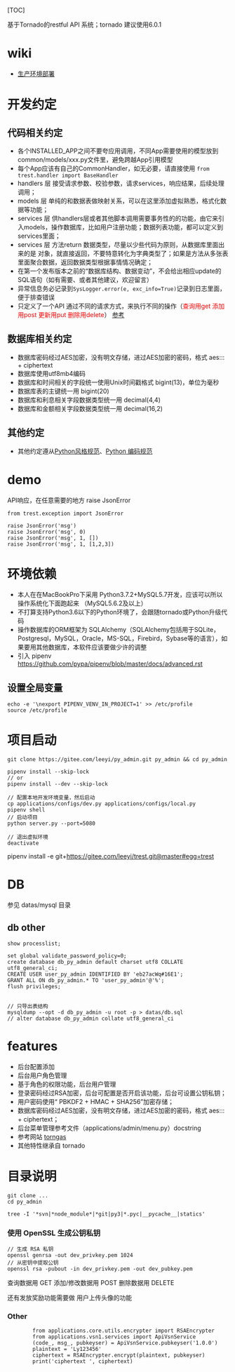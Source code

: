[TOC]

基于Tornado的restful API 系统；tornado 建议使用6.0.1

# wiki
* [生产环境部署](https://gitee.com/leeyi/py_admin/wikis/%E7%94%9F%E4%BA%A7%E7%8E%AF%E5%A2%83%E9%83%A8%E7%BD%B2?sort_id=403630)

# 开发约定
## 代码相关约定
* 各个INSTALLED_APP之间不要夸应用调用，不同App需要使用的模型放到common/models/xxx.py文件里，避免跨越App引用模型
* 每个App应该有自己的CommonHandler，如无必要，请直接使用 ` from trest.handler import BaseHandler `
* handlers 层 接受请求参数、校验参数，请求services，响应结果，后续处理调用；
* models 层 单纯的和数据表做映射关系，可以在这里添加虚拟熟悉，格式化数据等功能；
* services 层 供handlers层或者其他脚本调用需要事务性的的功能，由它来引入models，操作数据库，比如用户注册功能；数据列表功能，都可以定义到services里面；
* services 层 方法return 数据类型，尽量以少些代码为原则，从数据库里面出来的是 对象，就直接返回，不要特意转化为字典类型了；如果是方法从多张表里面聚合数据，返回数据类型根据事情情况确定；
* 在第一个发布版本之前的“数据库结构、数据变动”，不会给出相应update的SQL语句（如有需要、或者其他建议，欢迎留言）
* 异常信息务必记录到`SysLogger.error(e, exc_info=True)`记录到日志里面，便于排查错误
* 只定义了一个API 通过不同的请求方式，来执行不同的操作（<span style="color:red;">查询用get 添加用post 更新用put 删除用delete</span>） [参考](https://blog.csdn.net/dxftctcdtc/article/details/9197639)

## 数据库相关约定
* 数据库密码经过AES加密，没有明文存储，进过AES加密的密码，格式 aes::: + ciphertext
* 数据库使用utf8mb4编码
* 数据库和时间相关的字段统一使用Unix时间戳格式 bigint(13)，单位为毫秒
* 数据库表的主键统一用 bigint(20)
* 数据库和利息相关字段数据类型统一用 decimal(4,4)
* 数据库和金额相关字段数据类型统一用 decimal(16,2)

## 其他约定
* 其他约定遵从[Python风格规范](http://zh-google-styleguide.readthedocs.io/en/latest/google-python-styleguide/python_language_rules/)、[Python 编码规范](http://liyangliang.me/posts/2015/08/simple-python-style-guide/)

# demo
API响应，在任意需要的地方 raise JsonError
```
from trest.exception import JsonError

raise JsonError('msg')
raise JsonError('msg', 0)
raise JsonError('msg', 1, [])
raise JsonError('msg', 1, [1,2,3])
```

# 环境依赖
* 本人在在MacBookPro下采用 Python3.7.2+MySQL5.7开发，应该可以所以操作系统化下面跑起来 （MySQL5.6.2及以上）
* 不打算支持Python3.6以下的Python环境了，会跟随tornado或Python升级代码
* 操作数据库的ORM框架为 SQLAlchemy（SQLAlchemy包括用于SQLite，Postgresql，MySQL，Oracle，MS-SQL，Firebird，Sybase等的语言），如果要用其他数据库，本软件应该要做少许的调整
* 引入 pipenv https://github.com/pypa/pipenv/blob/master/docs/advanced.rst

## 设置全局变量


```
echo -e '\nexport PIPENV_VENV_IN_PROJECT=1' >> /etc/profile
source /etc/profile
```


# 项目启动
```
git clone https://gitee.com/leeyi/py_admin.git py_admin && cd py_admin

pipenv install --skip-lock
// or
pipenv install --dev --skip-lock

// 配置本地开发环境变量，然后启动
cp applications/configs/dev.py applications/configs/local.py
pipenv shell
// 启动项目
python server.py --port=5080

// 退出虚拟环境
deactivate
```
pipenv install -e git+https://gitee.com/leeyi/trest.git@master#egg=trest

# DB
参见 datas/mysql 目录

## db other
```
show processlist;

set global validate_password_policy=0;
create database db_py_admin default charset utf8 COLLATE utf8_general_ci;
CREATE USER user_py_admin IDENTIFIED BY 'eb27acWq#16E1';
GRANT ALL ON db_py_admin.* TO 'user_py_admin'@'%';
flush privileges;


// 只导出表结构
mysqldump --opt -d db_py_admin -u root -p > datas/db.sql
// alter database db_py_admin collate utf8_general_ci
```
# features
* 后台配置添加
* 后台用户角色管理
* 基于角色的权限功能，后台用户管理
* 登录密码经过RSA加密，后台可配置是否开启该功能，后台可设置公钥私钥；
* 用户密码使用“ PBKDF2 + HMAC + SHA256”加密存储；
* 数据库密码经过AES加密，没有明文存储，进过AES加密的密码，格式 aes::: + ciphertext；
* 后台菜单管理参考文件（applications/admin/menu.py）docstring
* 参考网站 [torngas](https://github.com/mqingyn/torngas)
* 其他特性继承自 tornado

# 目录说明
```
git clone ...
cd py_admin

tree -I '*svn|*node_module*|*git|py3|*.pyc|__pycache__|statics'
```

### 使用 OpenSSL 生成公钥私钥
```
// 生成 RSA 私钥
openssl genrsa -out dev_privkey.pem 1024
// 从密钥中提取公钥
openssl rsa -pubout -in dev_privkey.pem -out dev_pubkey.pem
```

查询数据用 GET
添加/修改数据用 POST
删除数据用 DELETE

还有发放奖励功能需要做
用户上传头像的功能


### Other
```
        from applications.core.utils.encrypter import RSAEncrypter
        from applications.vsn1.services import ApiVsnService
        (code_, msg_, pubkeyser) = ApiVsnService.pubkeyser('1.0.0')
        plaintext = 'Ly123456'
        ciphertext = RSAEncrypter.encrypt(plaintext, pubkeyser)
        print('ciphertext ', ciphertext)
```

